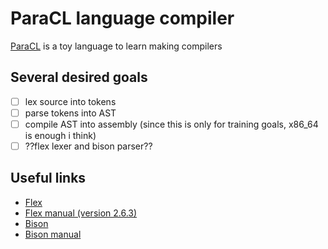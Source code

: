 # ParaCL language compiler
[ParaCL](paracl.pdf) is a toy language to learn making compilers

## Several desired goals
- [ ] lex source into tokens
- [ ] parse tokens into AST
- [ ] compile AST into assembly (since this is only for training goals, x86_64 is enough i think)
- [ ] ??flex lexer and bison parser??

## Useful links
* [Flex](https://github.com/westes/flex)
* [Flex manual (version 2.6.3)](https://www.cs.virginia.edu/~cr4bd/flex-manual/)
* [Bison](https://www.gnu.org/software/bison/)
* [Bison manual](https://www.gnu.org/software/bison/manual/bison.pdf)
